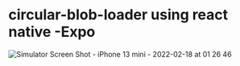 # circular-blob-loader using react native -Expo 


![Simulator Screen Shot - iPhone 13 mini - 2022-02-18 at 01 26 46](https://user-images.githubusercontent.com/32217515/154588695-28eb9a99-084f-452d-817b-9cebe026b544.png)
